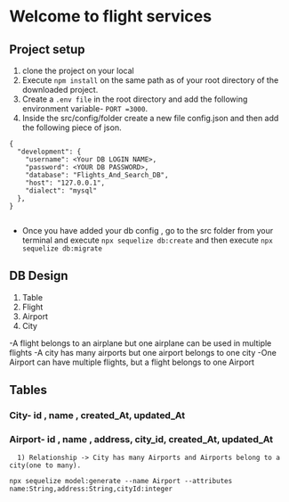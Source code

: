 # Welcome to flight services

## Project setup


1) clone the project on your local
2) Execute `npm install` on the same path as of your root directory of the downloaded project.
3) Create a `.env file` in the root directory and add the following environment variable- `PORT =3000`.
4) Inside the src/config/folder create a new file config.json and then add the following piece of json.


```
{
  "development": {
    "username": <Your DB LOGIN NAME>,
    "password": <YOUR DB PASSWORD>,
    "database": "Flights_And_Search_DB",
    "host": "127.0.0.1",
    "dialect": "mysql"
  },
}


```

- Once you have added your db config , go to the src folder from your terminal and execute `npx sequelize db:create`
and then execute 
`npx sequelize db:migrate`


## DB Design
   1) Table
   2) Flight 
   3) Airport 
   4) City

   -A flight belongs to an airplane but one airplane can be used in multiple flights
   -A city has many airports but one airport belongs to one city
   -One Airport can have multiple flights, but a flight belongs to one Airport

## Tables

### City- id , name , created_At, updated_At
### Airport- id , name , address, city_id, created_At, updated_At
      1) Relationship -> City has many Airports and Airports belong to a city(one to many).

```
npx sequelize model:generate --name Airport --attributes name:String,address:String,cityId:integer

```